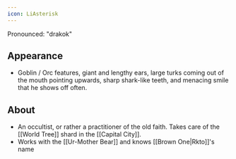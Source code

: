 ```yaml
---
icon: LiAsterisk
---
```

Pronounced: "drakok"

## Appearance

- Goblin / Orc features, giant and lengthy ears, large turks coming out of the mouth pointing upwards, sharp shark-like teeth, and menacing smile that he shows off often.

## About

- An occultist, or rather a practitioner of the old faith. Takes care of the [[World Tree]] shard in the [[Capital City]].
- Works with the [[Ur-Mother Bear]] and knows [[Brown One|Rkto]]'s name
